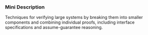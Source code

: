 ### Mini Description

Techniques for verifying large systems by breaking them into smaller components and combining individual proofs, including interface specifications and assume-guarantee reasoning.
